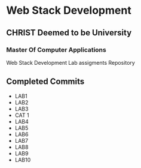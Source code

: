 # Web Stack Development
## CHRIST Deemed to be University 
### Master Of Computer Applications
Web Stack Development Lab assigments Repository

## Completed Commits
- LAB1
- LAB2
- LAB3
- CAT 1 
- LAB4
- LAB5
- LAB6
- LAB7
- LAB8
- LAB9
- LAB10



